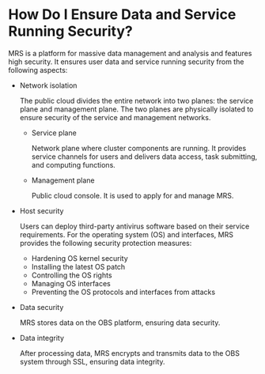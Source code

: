 # How Do I Ensure Data and Service Running Security?<a name="EN-US_TOPIC_0125375514"></a>

MRS is a platform for massive data management and analysis and features high security. It ensures user data and service running security from the following aspects:

-   Network isolation

    The public cloud divides the entire network into two planes: the service plane and management plane. The two planes are physically isolated to ensure security of the service and management networks.

    -   Service plane

        Network plane where cluster components are running. It provides service channels for users and delivers data access, task submitting, and computing functions.

    -   Management plane

        Public cloud console. It is used to apply for and manage MRS.


-   Host security

    Users can deploy third-party antivirus software based on their service requirements. For the operating system \(OS\) and interfaces, MRS provides the following security protection measures:

    -   Hardening OS kernel security
    -   Installing the latest OS patch
    -   Controlling the OS rights
    -   Managing OS interfaces
    -   Preventing the OS protocols and interfaces from attacks

-   Data security

    MRS stores data on the OBS platform, ensuring data security.

-   Data integrity

    After processing data, MRS encrypts and transmits data to the OBS system through SSL, ensuring data integrity.


